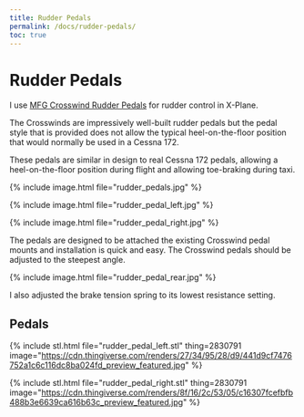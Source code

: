 ```yaml
---
title: Rudder Pedals
permalink: /docs/rudder-pedals/
toc: true
---
```

# Rudder Pedals

I use [MFG Crosswind Rudder Pedals](http://mfg.simundza.com/products) for rudder control in X-Plane.

The Crosswinds are impressively well-built rudder pedals but the pedal style that is provided does not allow the typical heel-on-the-floor position that would normally be used in a Cessna 172.

These pedals are similar in design to real Cessna 172 pedals, allowing a heel-on-the-floor position during flight and allowing toe-braking during taxi.

{% include image.html file="rudder_pedals.jpg" %}

{% include image.html file="rudder_pedal_left.jpg" %}

{% include image.html file="rudder_pedal_right.jpg" %}

The pedals are designed to be attached the existing Crosswind pedal mounts and installation is quick and easy. The Crosswind pedals should be adjusted to the steepest angle.

{% include image.html file="rudder_pedal_rear.jpg" %}

I also adjusted the brake tension spring to its lowest resistance setting.

## Pedals

{% include stl.html file="rudder_pedal_left.stl" thing=2830791 
   image="https://cdn.thingiverse.com/renders/27/34/95/28/d9/441d9cf7476752a1c6c116dc8ba024fd_preview_featured.jpg" %}
   
{% include stl.html file="rudder_pedal_right.stl" thing=2830791 
   image="https://cdn.thingiverse.com/renders/8f/16/2c/53/05/c16307fcefbfb488b3e6639ca616b63c_preview_featured.jpg" %}